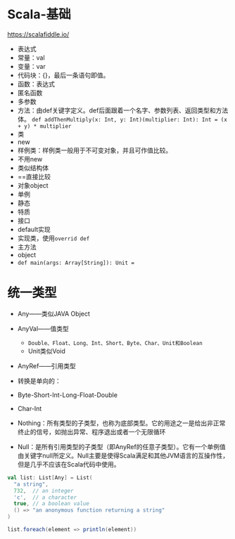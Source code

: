 # Scala-基础

https://scalafiddle.io/

* 表达式
* 常量：val
* 变量：var
* 代码块：{}，最后一条语句即值。
* 函数：表达式
 * 匿名函数
 * 多参数
* 方法：由def关键字定义。def后面跟着一个名字、参数列表、返回类型和方法体。
`def addThenMultiply(x: Int, y: Int)(multiplier: Int): Int = (x + y) * multiplier`
* 类
 * new
* 样例类：样例类一般用于不可变对象，并且可作值比较。
 * 不用new
 * 类似结构体
 * ==直接比较
* 对象object
 * 单例
 * 静态
* 特质
 * 接口
 * default实现
 * 实现类，使用`overrid def`
* 主方法
 * object 
 * `def main(args: Array[String]): Unit =`


# 统一类型

* Any——类似JAVA Object
* AnyVal——值类型
  * `Double、Float、Long、Int、Short、Byte、Char、Unit和Boolean`
  * Unit类似Void
  
* AnyRef——引用类型
* 转换是单向的：
 * Byte-Short-Int-Long-Float-Double
 * Char-Int
* Nothing：所有类型的子类型，也称为底部类型。它的用途之一是给出非正常终止的信号，如抛出异常、程序退出或者一个无限循环
* Null：是所有引用类型的子类型（即AnyRef的任意子类型）。它有一个单例值由关键字null所定义。Null主要是使得Scala满足和其他JVM语言的互操作性，但是几乎不应该在Scala代码中使用。

```scala
val list: List[Any] = List(
  "a string",
  732,  // an integer
  'c',  // a character
  true, // a boolean value
  () => "an anonymous function returning a string"
)

list.foreach(element => println(element))
```
